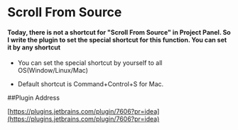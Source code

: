 Scroll From Source
=====================

####  Today, there is not a shortcut for "Scroll From Source" in Project Panel. So I write the plugin to set the special shortcut for this function. You can set it by any shortcut

* You can set the special shortcut by yourself to all OS(Window/Linux/Mac)

* Default shortcut is Command+Control+S for Mac.

##Plugin Address

[https://plugins.jetbrains.com/plugin/7606?pr=idea](https://plugins.jetbrains.com/plugin/7606?pr=idea)

